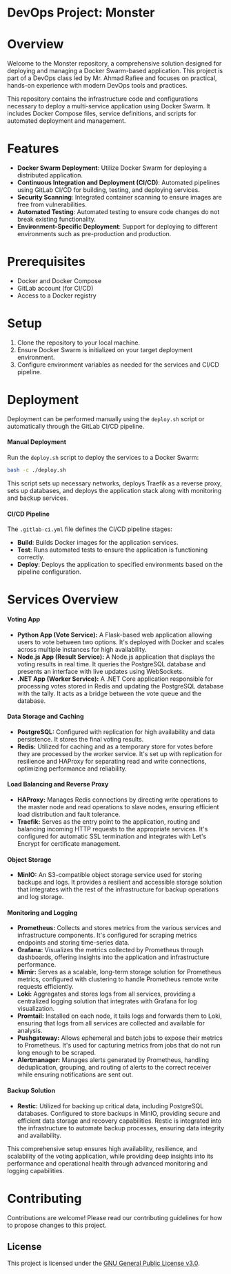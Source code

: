 # DevOps Project: Monster

# Overview

Welcome to the Monster repository, a comprehensive solution designed for deploying and managing a Docker Swarm-based application. This project is part of a DevOps class led by Mr. Ahmad Rafiee and focuses on practical, hands-on experience with modern DevOps tools and practices.

This repository contains the infrastructure code and configurations necessary to deploy a multi-service application using Docker Swarm. It includes Docker Compose files, service definitions, and scripts for automated deployment and management.

# Features

-   **Docker Swarm Deployment**: Utilize Docker Swarm for deploying a distributed application.
-   **Continuous Integration and Deployment (CI/CD)**: Automated pipelines using GitLab CI/CD for building, testing, and deploying services.
-   **Security Scanning**: Integrated container scanning to ensure images are free from vulnerabilities.
-   **Automated Testing**: Automated testing to ensure code changes do not break existing functionality.
-   **Environment-Specific Deployment**: Support for deploying to different environments such as pre-production and production.

# Prerequisites

-   Docker and Docker Compose
-   GitLab account (for CI/CD)
-   Access to a Docker registry

# Setup

1.  Clone the repository to your local machine.
2.  Ensure Docker Swarm is initialized on your target deployment environment.
3.  Configure environment variables as needed for the services and CI/CD pipeline.

# Deployment

Deployment can be performed manually using the  `deploy.sh`  script or automatically through the GitLab CI/CD pipeline.

#### Manual Deployment

Run the  `deploy.sh`  script to deploy the services to a Docker Swarm:

```bash
bash -c ./deploy.sh
```

This script sets up necessary networks, deploys Traefik as a reverse proxy, sets up databases, and deploys the application stack along with monitoring and backup services.

#### CI/CD Pipeline

The  `.gitlab-ci.yml`  file defines the CI/CD pipeline stages:

-   **Build**: Builds Docker images for the application services.
-   **Test**: Runs automated tests to ensure the application is functioning correctly.
-   **Deploy**: Deploys the application to specified environments based on the pipeline configuration.


# Services Overview

#### Voting App

-   **Python App (Vote Service):**  A Flask-based web application allowing users to vote between two options. It's deployed with Docker and scales across multiple instances for high availability.
-   **Node.js App (Result Service):**  A Node.js application that displays the voting results in real time. It queries the PostgreSQL database and presents an interface with live updates using WebSockets.
-   **.NET App (Worker Service):**  A .NET Core application responsible for processing votes stored in Redis and updating the PostgreSQL database with the tally. It acts as a bridge between the vote queue and the database.

#### Data Storage and Caching

-   **PostgreSQL:**  Configured with replication for high availability and data persistence. It stores the final voting results.
-   **Redis:**  Utilized for caching and as a temporary store for votes before they are processed by the worker service. It's set up with replication for resilience and HAProxy for separating read and write connections, optimizing performance and reliability.

#### Load Balancing and Reverse Proxy

-   **HAProxy:**  Manages Redis connections by directing write operations to the master node and read operations to slave nodes, ensuring efficient load distribution and fault tolerance.
-   **Traefik:**  Serves as the entry point to the application, routing and balancing incoming HTTP requests to the appropriate services. It's configured for automatic SSL termination and integrates with Let's Encrypt for certificate management.

#### Object Storage

-   **MinIO:**  An S3-compatible object storage service used for storing backups and logs. It provides a resilient and accessible storage solution that integrates with the rest of the infrastructure for backup operations and log storage.

#### Monitoring and Logging

-   **Prometheus:**  Collects and stores metrics from the various services and infrastructure components. It's configured for scraping metrics endpoints and storing time-series data.
-   **Grafana:**  Visualizes the metrics collected by Prometheus through dashboards, offering insights into the application and infrastructure performance.
-   **Mimir:**  Serves as a scalable, long-term storage solution for Prometheus metrics, configured with clustering to handle Prometheus remote write requests efficiently.
-   **Loki:**  Aggregates and stores logs from all services, providing a centralized logging solution that integrates with Grafana for log visualization.
-   **Promtail:**  Installed on each node, it tails logs and forwards them to Loki, ensuring that logs from all services are collected and available for analysis.
-   **Pushgateway:**  Allows ephemeral and batch jobs to expose their metrics to Prometheus. It's used for capturing metrics from jobs that do not run long enough to be scraped.
-   **Alertmanager:**  Manages alerts generated by Prometheus, handling deduplication, grouping, and routing of alerts to the correct receiver while ensuring notifications are sent out.
#### Backup Solution

- **Restic:** Utilized for backing up critical data, including PostgreSQL databases. Configured to store backups in MinIO, providing secure and efficient data storage and recovery capabilities. Restic is integrated into the infrastructure to automate backup processes, ensuring data integrity and availability.

This comprehensive setup ensures high availability, resilience, and scalability of the voting application, while providing deep insights into its performance and operational health through advanced monitoring and logging capabilities.


# Contributing

Contributions are welcome! Please read our contributing guidelines for how to propose changes to this project.
## License

This project is licensed under the [GNU General Public License v3.0](./LICENSE).